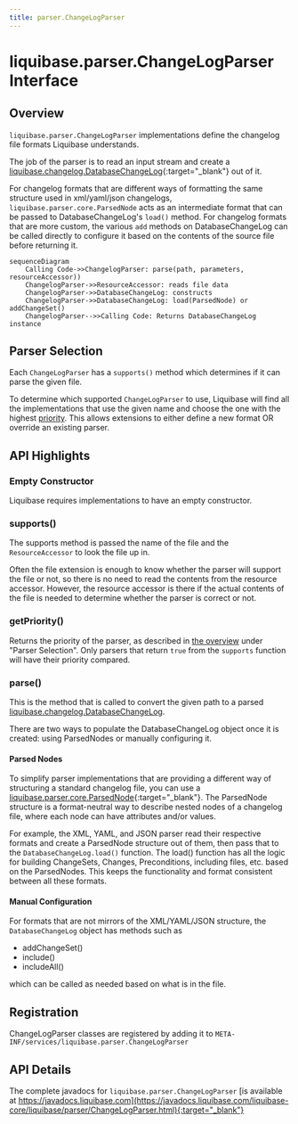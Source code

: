 ```yaml
---
title: parser.ChangeLogParser
---
```


# liquibase.parser.ChangeLogParser Interface

## Overview

`liquibase.parser.ChangeLogParser` implementations define the changelog file formats Liquibase understands.  

The job of the parser is to read an input stream and create a [liquibase.changelog.DatabaseChangeLog](https://javadocs.liquibase.com/liquibase-core/liquibase/changelog/DatabaseChangeLog.html){:target="_blank"} out of it.

For changelog formats that are different ways of formatting the same structure used in xml/yaml/json changelogs, `liquibase.parser.core.ParsedNode` acts as an intermediate format that can be passed to DatabaseChangeLog's `load()` method.
For changelog formats that are more custom, the various `add` methods on DatabaseChangeLog can be called directly to configure it based on the contents of the source file before returning it.

```mermaid
sequenceDiagram
    Calling Code->>ChangelogParser: parse(path, parameters, resourceAccessor))
    ChangelogParser->>ResourceAccessor: reads file data
    ChangelogParser->>DatabaseChangeLog: constructs
    ChangelogParser->>DatabaseChangeLog: load(ParsedNode) or addChangeSet()
    ChangelogParser-->>Calling Code: Returns DatabaseChangeLog instance
```

## Parser Selection

Each `ChangeLogParser` has a `supports()` method which determines if it can parse the given file. 

To determine which supported `ChangeLogParser` to use, Liquibase will find all the implementations that use the given name and choose the one with the highest [priority](../../extensions-integrations/extension-references/priority.md).
This allows extensions to either define a new format OR override an existing parser.

## API Highlights

### Empty Constructor

Liquibase requires implementations to have an empty constructor.

### supports()

The supports method is passed the name of the file and the `ResourceAccessor` to look the file up in.

Often the file extension is enough to know whether the parser will support the file or not, so there is no need to read the contents from the resource accessor.
However, the resource accessor is there if the actual contents of the file is needed to determine whether the parser is correct or not.

### getPriority()

Returns the priority of the parser, as described in [the overview](../../../code/api/parser-changelogparser.md) under "Parser Selection".
Only parsers that return `true` from the `supports` function will have their priority compared.

### parse()

This is the method that is called to convert the given path to a parsed [liquibase.changelog.DatabaseChangeLog](https://javadocs.liquibase.com/liquibase-core/liquibase/changelog/DatabaseChangeLog.html).

There are two ways to populate the DatabaseChangeLog object once it is created: using ParsedNodes or manually configuring it.

#### Parsed Nodes

To simplify parser implementations that are providing a different way of structuring a standard changelog file, you can use a [liquibase.parser.core.ParsedNode](https://javadocs.liquibase.com/liquibase-core/liquibase/parser/core/ParsedNode.html){:target="_blank"}.
The ParsedNode structure is a format-neutral way to describe nested nodes of a changelog file, where each node can have attributes and/or values.

For example, the XML, YAML, and JSON parser read their respective formats and create a ParsedNode structure out of them, then pass that to the `DatabaseChangeLog.load()` function.
The load() function has all the logic for building ChangeSets, Changes, Preconditions, including files, etc. based on the ParsedNodes. This keeps the functionality and format consistent between all these formats.

#### Manual Configuration

For formats that are not mirrors of the XML/YAML/JSON structure, the `DatabaseChangeLog` object has methods such as

- addChangeSet()
- include()
- includeAll()

which can be called as needed based on what is in the file.

## Registration

ChangeLogParser classes are registered by adding it to `META-INF/services/liquibase.parser.ChangeLogParser`

## API Details

The complete javadocs for `liquibase.parser.ChangeLogParser` [is available at https://javadocs.liquibase.com](https://javadocs.liquibase.com/liquibase-core/liquibase/parser/ChangeLogParser.html){:target="_blank"}
